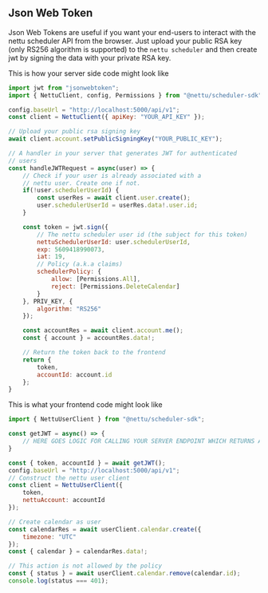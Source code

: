 ## Json Web Token 

Json Web Tokens are useful if you want your end-users to interact with the nettu scheduler API from the browser. Just upload your public RSA key (only RS256 algorithm is supported) to the `nettu scheduler` and then create jwt by signing the data with your private RSA key.

This is how your server side code might look like

```js
import jwt from "jsonwebtoken"; 
import { NettuClient, config, Permissions } from "@nettu/scheduler-sdk";

config.baseUrl = "http://localhost:5000/api/v1";
const client = NettuClient({ apiKey: "YOUR_API_KEY" });

// Upload your public rsa signing key
await client.account.setPublicSigningKey("YOUR_PUBLIC_KEY");

// A handler in your server that generates JWT for authenticated
// users 
const handleJWTRequest = async(user) => {
    // Check if your user is already associated with a
    // nettu user. Create one if not.
    if(!user.schedulerUserId) {
        const userRes = await client.user.create();
        user.schedulerUserId = userRes.data!.user.id;
    }

    const token = jwt.sign({
        // The nettu scheduler user id (the subject for this token)
        nettuSchedulerUserId: user.schedulerUserId,
        exp: 5609418990073,
        iat: 19,
        // Policy (a.k.a claims)
        schedulerPolicy: {
            allow: [Permissions.All],
            reject: [Permissions.DeleteCalendar]
        }
    }, PRIV_KEY, {
        algorithm: "RS256"
    });

    const accountRes = await client.account.me();
    const { account } = accountRes.data!;

    // Return the token back to the frontend
    return {
        token,
        accountId: account.id
    };
}

```


This is what your frontend code might look like 
```js
import { NettuUserClient } from "@nettu/scheduler-sdk";

const getJWT = async() => {
    // HERE GOES LOGIC FOR CALLING YOUR SERVER ENDPOINT WHICH RETURNS A JWT AND ACCOUNT ID
}

const { token, accountId } = await getJWT();
config.baseUrl = "http://localhost:5000/api/v1";
// Construct the nettu user client
const client = NettuUserClient({
    token,
    nettuAccount: accountId
});

// Create calendar as user
const calendarRes = await userClient.calendar.create({
    timezone: "UTC"
});
const { calendar } = calendarRes.data!;

// This action is not allowed by the policy
const { status } = await userClient.calendar.remove(calendar.id);
console.log(status === 401);
```
